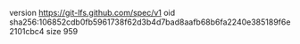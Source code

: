 version https://git-lfs.github.com/spec/v1
oid sha256:106852cdb0fb5961738f62d3b4d7bad8aafb68b6fa2240e385189f6e2101cbc4
size 959
